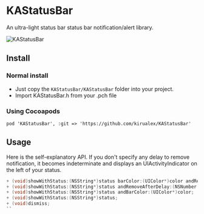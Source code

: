# KAStatusBar

An ultra-light status bar status bar notification/alert library.

![KAStatusBar](http://i.imgur.com/i9l5WUp.png)

## Install

### Normal install

* Just copy the `KAStatusBar/KAStatusBar` folder into your project.
* Import KAStatusBar.h from your .pch file

### Using Cocoapods

`pod 'KAStatusBar', :git => 'https://github.com/kirualex/KAStatusBar'`

## Usage

Here is the self-explanatory API. If you don't specify any delay to remove notification, it becomes indeterminate and displays an UIActivityIndicator on the left of your status.

```objective-c
+ (void)showWithStatus:(NSString*)status barColor:(UIColor*)color andRemoveAfterDelay:(NSNumber *) delay;
+ (void)showWithStatus:(NSString*)status andRemoveAfterDelay:(NSNumber *) delay;
+ (void)showWithStatus:(NSString*)status andBarColor:(UIColor*)color;
+ (void)showWithStatus:(NSString*)status;
+ (void)dismiss;
``